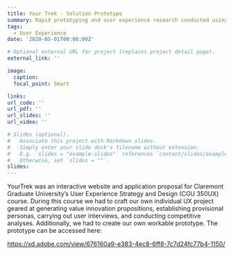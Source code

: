 ```yaml
---
title: Your Trek - Solution Prototype
summary: Rapid prototyping and user experience research conducted using YourTrek solution prototype.
tags:
  - User Experience
date: '2020-05-01T00:00:00Z'

# Optional external URL for project (replaces project detail page).
external_link: ''

image:
  caption: 
  focal_point: Smart

links:
url_code: ''
url_pdf: ''
url_slides: ''
url_video: ''

# Slides (optional).
#   Associate this project with Markdown slides.
#   Simply enter your slide deck's filename without extension.
#   E.g. `slides = "example-slides"` references `content/slides/example-slides.md`.
#   Otherwise, set `slides = ""`.
slides:
---
```


YourTrek was an interactive website and application proposal for Claremont Graduate University’s User Experience Strategy and Design (CGU 350UX) course. During this course we had to craft our own individual UX project geared at generating value innovation propositions, establishing provisional personas,  carrying out user interviews, and conducting competitive analyses. Additionally, we had to create our own workable prototype. The prototype can be accessed here: 

https://xd.adobe.com/view/676160a9-e383-4ec8-6ff8-7c7d24fc77b4-1150/